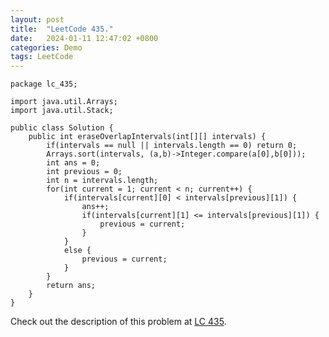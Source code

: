```yaml
---
layout: post
title:  "LeetCode 435."
date:   2024-01-11 12:47:02 +0800
categories: Demo
tags: LeetCode
---
```


```
package lc_435;

import java.util.Arrays;
import java.util.Stack;

public class Solution {
    public int eraseOverlapIntervals(int[][] intervals) {
        if(intervals == null || intervals.length == 0) return 0;
        Arrays.sort(intervals, (a,b)->Integer.compare(a[0],b[0]));
        int ans = 0;
        int previous = 0;
        int n = intervals.length;
        for(int current = 1; current < n; current++) {
            if(intervals[current][0] < intervals[previous][1]) {
                ans++;
                if(intervals[current][1] <= intervals[previous][1]) {
                    previous = current;
                }
            }
            else {
                previous = current;
            }
        }
        return ans;
    }
}
```

Check out the description of this problem at [LC 435][LC-435].

[LC-435]: https://leetcode.com/problemset/?search=435&page=1
